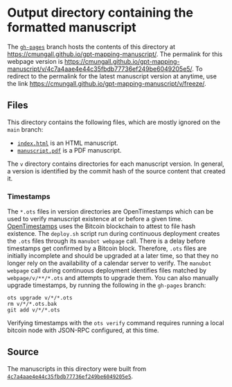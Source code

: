 # Output directory containing the formatted manuscript

The [`gh-pages`](https://github.com/cmungall/gpt-mapping-manuscript/tree/gh-pages) branch hosts the contents of this directory at <https://cmungall.github.io/gpt-mapping-manuscript/>.
The permalink for this webpage version is <https://cmungall.github.io/gpt-mapping-manuscript/v/4c7a4aae4e44c35fbdb77736ef249be6049205e5/>.
To redirect to the permalink for the latest manuscript version at anytime, use the link <https://cmungall.github.io/gpt-mapping-manuscript/v/freeze/>.

## Files

This directory contains the following files, which are mostly ignored on the `main` branch:

+ [`index.html`](index.html) is an HTML manuscript.
+ [`manuscript.pdf`](manuscript.pdf) is a PDF manuscript.

The `v` directory contains directories for each manuscript version.
In general, a version is identified by the commit hash of the source content that created it.

### Timestamps

The `*.ots` files in version directories are OpenTimestamps which can be used to verify manuscript existence at or before a given time.
[OpenTimestamps](https://opentimestamps.org/) uses the Bitcoin blockchain to attest to file hash existence.
The `deploy.sh` script run during continuous deployment creates the `.ots` files through its `manubot webpage` call.
There is a delay before timestamps get confirmed by a Bitcoin block.
Therefore, `.ots` files are initially incomplete and should be upgraded at a later time, so that they no longer rely on the availability of a calendar server to verify.
The `manubot webpage` call during continuous deployment identifies files matched by `webpage/v/**/*.ots` and attempts to upgrade them.
You can also manually upgrade timestamps, by running the following in the `gh-pages` branch:

```shell
ots upgrade v/*/*.ots
rm v/*/*.ots.bak
git add v/*/*.ots
```

Verifying timestamps with the `ots verify` command requires running a local bitcoin node with JSON-RPC configured, at this time.

## Source

The manuscripts in this directory were built from
[`4c7a4aae4e44c35fbdb77736ef249be6049205e5`](https://github.com/cmungall/gpt-mapping-manuscript/commit/4c7a4aae4e44c35fbdb77736ef249be6049205e5).
